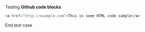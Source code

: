 Testing <b>Github code blocks</b>

```HTML
<a href="http://example.com">This is some HTML code sample</a>
```

End <i>test</i> case
